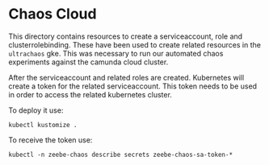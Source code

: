 # Chaos Cloud

This directory contains resources to create a serviceaccount, role and clusterrolebinding. These
have been used to create related resources in the `ultrachaos` gke. This was necessary to run our
automated chaos experiments against the camunda cloud cluster.

After the serviceaccount and related roles are created. Kubernetes will create a token for the related serviceaccount.
This token needs to be used in order to access the related kubernetes cluster.

To deploy it use:

```shell
kubectl kustomize .
```

To receive the token use:

```shell
kubectl -n zeebe-chaos describe secrets zeebe-chaos-sa-token-*
```

